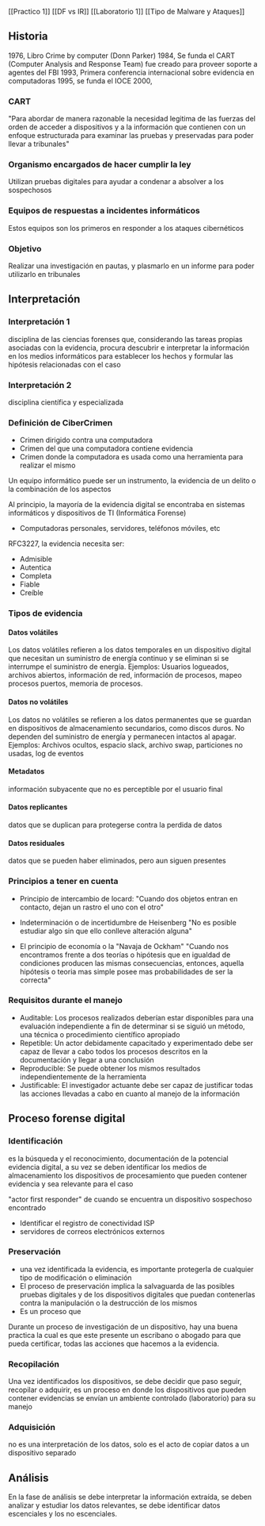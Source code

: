 [[Practico 1]]
[[DF vs IR]]
[[Laboratorio 1]]
[[Tipo de Malware y Ataques]]
## Historia

1976, Libro Crime by computer (Donn Parker)
1984, Se funda el CART (Computer Analysis and Response Team) fue creado para proveer soporte a agentes del FBI
1993, Primera conferencia internacional sobre evidencia en computadoras
1995, se funda  el IOCE
2000, 

### CART
"Para abordar de manera razonable la necesidad legitima de las fuerzas del orden de acceder a dispositivos y a la información que contienen con un enfoque estructurada para examinar las pruebas y preservadas para poder llevar a tribunales"

### Organismo encargados de hacer cumplir la ley
Utilizan pruebas digitales para ayudar a condenar a absolver a los sospechosos
### Equipos de respuestas a incidentes informáticos
Estos equipos son los primeros en responder a los ataques cibernéticos

### Objetivo
Realizar una investigación en pautas, y plasmarlo en un informe para poder utilizarlo en tribunales

## Interpretación
### Interpretación  1
disciplina de las ciencias forenses que, considerando las tareas propias asociadas con la evidencia, procura descubrir e interpretar la información en los medios informáticos para establecer los hechos y formular las hipótesis relacionadas con el caso

### Interpretación 2
disciplina científica y especializada

### Definición de CiberCrimen
- Crimen dirigido contra una computadora
- Crimen del que una computadora contiene evidencia
- Crimen donde la computadora es usada como una herramienta para realizar el mismo

Un equipo informático puede ser un instrumento, la evidencia de un delito o la combinación de los aspectos

Al principio, la mayoría de la evidencia digital se encontraba en sistemas informáticos y dispositivos de TI (Informática Forense)
- Computadoras personales, servidores, teléfonos móviles, etc


RFC3227, la evidencia necesita ser:
- Admisible
- Autentica
- Completa
- Fiable
- Creíble


### Tipos de evidencia
#### Datos volátiles
Los datos volátiles refieren a los datos temporales en un dispositivo digital que necesitan un suministro de energía continuo y se eliminan si se interrumpe el suministro de energía. Ejemplos: Usuarios logueados, archivos abiertos, información de red, información de procesos, mapeo procesos puertos, memoria de procesos.

#### Datos no volátiles
Los datos no volátiles se refieren a los datos permanentes que se guardan en dispositivos de almacenamiento secundarios, como discos duros. No dependen del suministro de energía y permanecen intactos al apagar. Ejemplos: Archivos ocultos, espacio slack, archivo swap, particiones no usadas, log de eventos


#### Metadatos
información subyacente que no es perceptible por el usuario final
#### Datos replicantes
datos que se duplican para protegerse contra la perdida de datos
#### Datos residuales
datos que se pueden haber eliminados, pero aun siguen presentes

### Principios a tener en cuenta
- Principio de intercambio de locard:
  "Cuando dos objetos entran en contacto, dejan un rastro el uno con el otro"
  
- Indeterminación o de incertidumbre de Heisenberg
  "No es posible estudiar algo sin que ello conlleve alteración alguna"
  
- El principio de economía o la "Navaja de Ockham"
  "Cuando nos encontramos frente a dos teorías o hipótesis que en igualdad de condiciones producen las mismas consecuencias, entonces, aquella hipótesis o teoria mas simple posee mas probabilidades de ser la correcta"

### Requisitos durante el manejo
- Auditable: Los procesos realizados deberían estar disponibles para una evaluación independiente a fin de determinar si se siguió un método, una técnica o procedimiento científico apropiado
- Repetible: Un actor debidamente capacitado y experimentado debe ser capaz de llevar a cabo todos los procesos descritos en la documentación y llegar a una conclusión
- Reproducible: Se puede obtener los mismos resultados independientemente de la herramienta
- Justificable: El investigador actuante debe ser capaz de justificar todas las acciones llevadas a cabo en cuanto al manejo de la información

## Proceso forense digital

### Identificación
es la búsqueda y el reconocimiento, documentación de la potencial evidencia digital, a su vez se deben identificar los medios de almacenamiento los dispositivos de procesamiento que pueden contener evidencia y sea relevante para el caso

"actor first responder" de cuando se encuentra un dispositivo sospechoso encontrado

- Identificar el registro de conectividad ISP
- servidores de correos electrónicos externos

### Preservación
- una vez identificada la evidencia, es importante protegerla de cualquier tipo de modificación o eliminación
- El proceso de preservación implica la salvaguarda de las posibles pruebas digitales y de los dispositivos digitales que puedan contenerlas contra la manipulación o la destrucción de los mismos
- Es un proceso que 

Durante un proceso de investigación de un dispositivo, hay una buena practica la cual es que este presente un escribano o abogado para que pueda certificar, todas las acciones que hacemos a la evidencia.

### Recopilación
Una vez identificados los dispositivos, se debe decidir que paso seguir, recopilar o adquirir, es un proceso en donde los dispositivos que pueden contener evidencias se envían un ambiente controlado (laboratorio) para su manejo

### Adquisición
no es una interpretación de los datos, solo es el acto de copiar datos a un dispositivo separado

## Análisis
En la fase de análisis se debe interpretar la información extraída, se deben analizar y estudiar los datos relevantes, se debe identificar datos escenciales y los no escenciales.